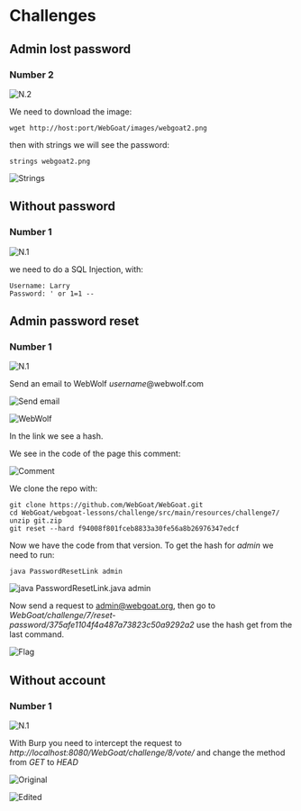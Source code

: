 # Challenges
## Admin lost password
### Number 2

![N.2](https://github.com/AlessandroMorelli96/WebGoat/blob/master/images/11_01.png)

We need to download the image:

```
wget http://host:port/WebGoat/images/webgoat2.png
```

then with strings we will see the password:

```
strings webgoat2.png
```

![Strings](https://github.com/AlessandroMorelli96/WebGoat/blob/master/images/11_02.png)

## Without password
### Number 1

![N.1](https://github.com/AlessandroMorelli96/WebGoat/blob/master/images/11_03.png)

we need to do a SQL Injection, with:

```
Username: Larry
Password: ' or 1=1 --
```

## Admin password reset
### Number 1

![N.1](https://github.com/AlessandroMorelli96/WebGoat/blob/master/images/11_04.png)

Send an email to WebWolf *username*@webwolf.com

![Send email](https://github.com/AlessandroMorelli96/WebGoat/blob/master/images/11_05.png)

![WebWolf](https://github.com/AlessandroMorelli96/WebGoat/blob/master/images/11_06.png)

In the link we see a hash.

We see in the code of the page this comment:

![Comment](https://github.com/AlessandroMorelli96/WebGoat/blob/master/images/11_07.png)

We clone the repo with:

```
git clone https://github.com/WebGoat/WebGoat.git
cd WebGoat/webgoat-lessons/challenge/src/main/resources/challenge7/
unzip git.zip
git reset --hard f94008f801fceb8833a30fe56a8b26976347edcf
```

Now we have the code from that version. To get the hash for *admin* we need to run:

```
java PasswordResetLink admin
```

![java PasswordResetLink.java admin](https://github.com/AlessandroMorelli96/WebGoat/blob/master/images/11_08.png)

Now send a request to admin@webgoat.org, then go to *WebGoat/challenge/7/reset-password/375afe1104f4a487a73823c50a9292a2* use the hash get from the last command.

![Flag](https://github.com/AlessandroMorelli96/WebGoat/blob/master/images/11_09.png)


## Without account
### Number 1

![N.1](https://github.com/AlessandroMorelli96/WebGoat/blob/master/images/11_10.png)

With Burp you need to intercept the request to *http://localhost:8080/WebGoat/challenge/8/vote/* and change the method from *GET* to *HEAD*

![Original](https://github.com/AlessandroMorelli96/WebGoat/blob/master/images/11_11.png)

![Edited](https://github.com/AlessandroMorelli96/WebGoat/blob/master/images/11_12.png)

